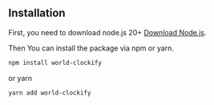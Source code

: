 ## Installation

First, you need to download node.js 20+ [Download Node.js](https://nodejs.org/en/download/).

Then You can install the package via npm or yarn.

```bash
npm install world-clockify
```

or yarn

```bash
yarn add world-clockify
```
